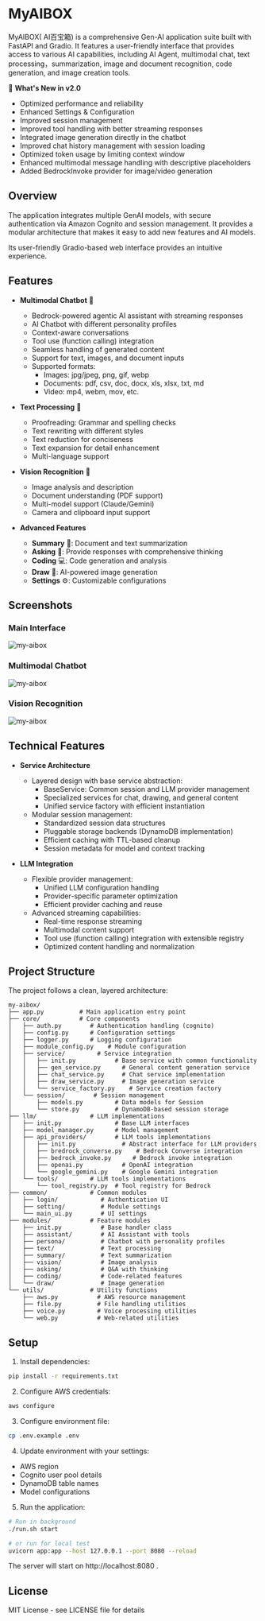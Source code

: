 # MyAIBOX

MyAIBOX( AI百宝箱) is a comprehensive Gen-AI application suite built with FastAPI and Gradio. It features a user-friendly interface that provides access to various AI capabilities, including AI Agent, multimodal chat, text processing，summarization, image and document recognition, code generation, and image creation tools.

🎉 **What's New in v2.0**
- Optimized performance and reliability
- Enhanced Settings & Configuration
- Improved session management 
- Improved tool handling with better streaming responses
- Integrated image generation directly in the chatbot
- Improved chat history management with session loading
- Optimized token usage by limiting context window
- Enhanced multimodal message handling with descriptive placeholders
- Added BedrockInvoke provider for image/video generation

## Overview
The application integrates multiple GenAI models, with secure authentication via Amazon Cognito and session management. 
It provides a modular architecture that makes it easy to add new features and AI models.

Its user-friendly Gradio-based web interface provides an intuitive experience.

## Features

* **Multimodal Chatbot** 🤖
  - Bedrock-powered agentic AI assistant with streaming responses
  - AI Chatbot with different personality profiles
  - Context-aware conversations
  - Tool use (function calling) integration
  - Seamless handling of generated content
  - Support for text, images, and document inputs
  - Supported formats:
    * Images: jpg/jpeg, png, gif, webp
    * Documents: pdf, csv, doc, docx, xls, xlsx, txt, md
    * Video: mp4, webm, mov, etc.

* **Text Processing** 📝
  - Proofreading: Grammar and spelling checks
  - Text rewriting with different styles
  - Text reduction for conciseness
  - Text expansion for detail enhancement
  - Multi-language support

* **Vision Recognition** 👀
  - Image analysis and description
  - Document understanding (PDF support)
  - Multi-model support (Claude/Gemini)
  - Camera and clipboard input support

* **Advanced Features**
  - **Summary** 📰: Document and text summarization
  - **Asking** 🧠: Provide responses with comprehensive thinking
  - **Coding** 💻: Code generation and analysis
  - **Draw** 🎨: AI-powered image generation
  - **Settings** ⚙️: Customizable configurations

## Screenshots

### Main Interface
![my-aibox](/assets/screenshot.png "Web UI")

### Multimodal Chatbot
![my-aibox](/assets/screenshot_chatbot.png "Multimodal Chatbot")

### Vision Recognition
![my-aibox](/assets/screenshot_vision.png "Vision Recognition")

## Technical Features

* **Service Architecture**
  - Layered design with base service abstraction:
    * BaseService: Common session and LLM provider management
    * Specialized services for chat, drawing, and general content
    * Unified service factory with efficient instantiation
  - Modular session management:
    * Standardized session data structures
    * Pluggable storage backends (DynamoDB implementation)
    * Efficient caching with TTL-based cleanup
    * Session metadata for model and context tracking

* **LLM Integration**
  - Flexible provider management:
    * Unified LLM configuration handling
    * Provider-specific parameter optimization
    * Efficient provider caching and reuse
  - Advanced streaming capabilities:
    * Real-time response streaming
    * Multimodal content support
    * Tool use (function calling) integration with extensible registry
    * Optimized content handling and normalization

## Project Structure

The project follows a clean, layered architecture:

```
my-aibox/
├── app.py          # Main application entry point
├── core/           # Core components
│   ├── auth.py        # Authentication handling (cognito)
│   ├── config.py      # Configuration settings
│   ├── logger.py      # Logging configuration
│   ├── module_config.py    # Module configuration
│   ├── service/         # Service integration
│   │   ├── init.py           # Base service with common functionality
│   │   ├── gen_service.py      # General content generation service
│   │   ├── chat_service.py     # Chat service implementation
│   │   ├── draw_service.py     # Image generation service
│   │   └── service_factory.py    # Service creation factory
│   └── session/        # Session management
│       ├── models.py         # Data models for Session
│       └── store.py          # DynamoDB-based session storage
├── llm/               # LLM implementations
│   ├── init.py               # Base LLM interfaces
│   ├── model_manager.py      # Model management
│   ├── api_providers/        # LLM tools implementations
│   │   ├── init.py             # Abstract interface for LLM providers
│   │   ├── bredrock_converse.py    # Bedrock Converse integration
│   │   ├── bedrock_invoke.py      # Bedrock invoke integration
│   │   ├── openai.py           # OpenAI integration
│   │   └── google_gemini.py    # Google Gemini integration
│   └── tools/         # LLM tools implementations
│       └── tool_registry.py  # Tool registry for Bedrock
├── common/            # Common modules
│   ├── login/            # Authentication UI
│   ├── setting/          # Module settings
│   └── main_ui.py        # UI settings
├── modules/           # Feature modules
│   ├── init.py           # Base handler class 
│   ├── assistant/        # AI Assistant with tools 
│   ├── persona/          # Chatbot with personality profiles
│   ├── text/             # Text processing
│   ├── summary/          # Text summarization
│   ├── vision/           # Image analysis
│   ├── asking/           # Q&A with thinking
│   ├── coding/           # Code-related features
│   └── draw/             # Image generation
└── utils/             # Utility functions
    ├── aws.py           # AWS resource management
    ├── file.py          # File handling utilities
    ├── voice.py         # Voice processing utilities
    └── web.py           # Web-related utilities
```

## Setup

1. Install dependencies:
```bash
pip install -r requirements.txt
```

2. Configure AWS credentials:
```bash
aws configure
```

3. Configure environment file:
```bash
cp .env.example .env
```

4. Update environment with your settings:
- AWS region
- Cognito user pool details
- DynamoDB table names
- Model configurations

5. Run the application:

```bash
# Run in background
./run.sh start

# or run for local test
uvicorn app:app --host 127.0.0.1 --port 8080 --reload 
```

The server will start on http://localhost:8080 .


## License

MIT License - see LICENSE file for details
